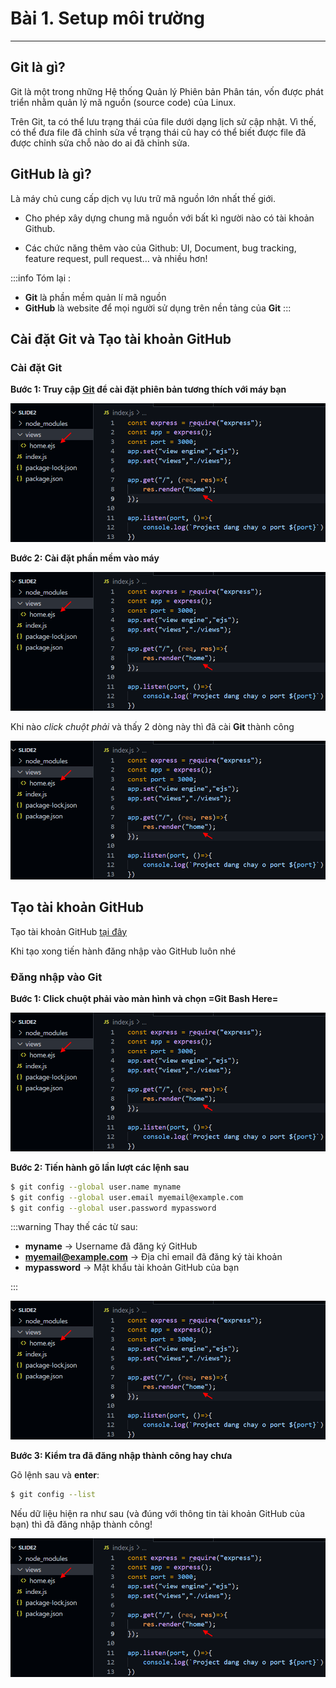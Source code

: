 <!-- ---
layout: Post
title: Tìm hiểu về NodeJS và xử lý request đơn giản
subtitle: Lập trình NodeJS
author: Theanishtar
date: 2023-05-31
useHeaderImage: true
headerImage: /img/in-post/2020-08-22/header.jpg
headerMask: rgba(33, 77, 92, 0.599)
permalinkPattern: /ebook/nodejs/:slug/
tags:
  - NodeJS
---

NodeJS là một thư viện (đôi khi còn được xem như một framework) của ngôn ngữ lập trình JavaScript. Cùng mình xây dựng server đơn giản với NodeJS nha -->


<!-- more -->

# Bài 1. Setup môi trường

---
<!-- NodeJS được thịnh hành dạo gần đây và được rất nhiều lập trình viên ưa chuộng, với cú pháp ngắn gọn, đơn giản NodeJS ngày càng được cộng đồng phát triển và học tập một cách mạnh mẻ.

Khi học NodeJS bạn có thể phát triển các webapp phía BackEnd bằng NestJS (một framework của NodeJS) -->


## Git là gì?

Git là một trong những Hệ thống Quản lý Phiên bản Phân tán, vốn được phát triển nhằm quản lý mã nguồn (source code) của Linux.

Trên Git, ta có thể lưu trạng thái của file dưới dạng lịch sử cập nhật. Vì thế, có thể đưa file đã chỉnh sửa về trạng thái cũ hay có thể biết được file đã được chỉnh sửa chỗ nào do ai đã chỉnh sửa.

## GitHub là gì?

Là máy chủ cung cấp dịch vụ lưu trữ mã nguồn lớn nhất thế giới.

- Cho phép xây dựng chung mã nguồn với 
bất kì người nào có tài khoản Github.

- Các chức năng thêm vào của Github: UI, Document, bug tracking, feature request, pull request… và nhiều hơn!

:::info
Tóm lại :
- **Git** là phần mềm quản lí mã nguồn
- **GitHub** là website để mọi người sử dụng trên nền tảng của **Git**
:::

## Cài đặt Git và Tạo tài khoản GitHub

### Cài đặt Git

**Bước 1: Truy cập [Git](https://git-scm.com/downloads) để cài đặt phiên bản tương thích với máy bạn**

![Tải Git](https://github.com/dangtranhuu/images/blob/main/angurvad/nodejs/session2/image.png?raw=true)

**Bước 2: Cài đặt phần mềm vào máy**

![Cài Git](https://github.com/dangtranhuu/images/blob/main/angurvad/nodejs/session2/image.png?raw=true)

Khi nào *click chuột phải* và thấy 2 dòng này thì đã cài **Git** thành công

![Check Git](https://github.com/dangtranhuu/images/blob/main/angurvad/nodejs/session2/image.png?raw=true)

## Tạo tài khoản GitHub

Tạo tài khoản GitHub [tại đây](https://github.com/signup?source=login)

Khi tạo xong tiến hành đăng nhập vào GitHub luôn nhé

### Đăng nhập vào Git

**Bước 1: Click chuột phải vào màn hình và chọn =Git Bash Here=**

![Bash Git](https://github.com/dangtranhuu/images/blob/main/angurvad/nodejs/session2/image.png?raw=true)

**Bước 2: Tiến hành gõ lần lượt các lệnh sau**

```bash
$ git config --global user.name myname	
$ git config --global user.email myemail@example.com
$ git config --global user.password mypassword
```

:::warning
Thay thế các từ sau:
- **myname** -> Username đã đăng ký GitHub
- **myemail@example.com** -> Địa chỉ email đã đăng ký tài khoản
- **mypassword** -> Mật khẩu tài khoản GitHub của bạn

:::

![Bash Git](https://github.com/dangtranhuu/images/blob/main/angurvad/nodejs/session2/image.png?raw=true)

**Bước 3: Kiểm tra đã đăng nhập thành công hay chưa**

Gõ lệnh sau và **enter**:

```bash
$ git config --list
```

Nếu dữ liệu hiện ra như sau (và đúng với thông tin tài khoản GitHub của bạn) thì đã đăng nhập thành công!

![Bash Git](https://github.com/dangtranhuu/images/blob/main/angurvad/nodejs/session2/image.png?raw=true)
